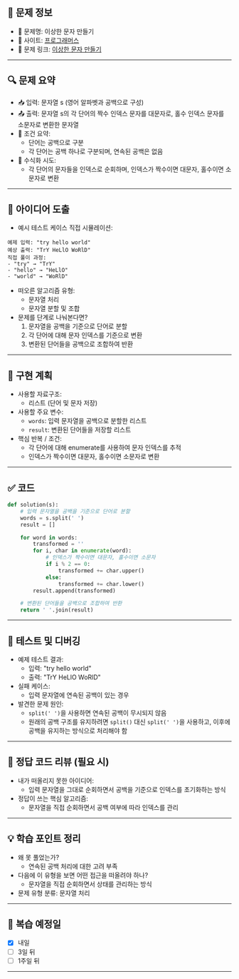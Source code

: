 ## 📌 문제 정보

- 🔹 문제명: 이상한 문자 만들기
- 🔹 사이트: [프로그래머스](https://school.programmers.co.kr/learn/courses/30/lessons/12930)
- 🔹 문제 링크: [이상한 문자 만들기](https://school.programmers.co.kr/learn/courses/30/lessons/12930)

---

## 🔍 문제 요약

- 📥 입력: 문자열 s (영어 알파벳과 공백으로 구성)
- 📤 출력: 문자열 s의 각 단어의 짝수 인덱스 문자를 대문자로, 홀수 인덱스 문자를 소문자로 변환한 문자열
- 📌 조건 요약:
  - 단어는 공백으로 구분
  - 각 단어는 공백 하나로 구분되며, 연속된 공백은 없음
- 📐 수식화 시도:
  - 각 단어의 문자들을 인덱스로 순회하며, 인덱스가 짝수이면 대문자, 홀수이면 소문자로 변환

---

## 🧠 아이디어 도출

- 예시 테스트 케이스 직접 시뮬레이션:

```
예제 입력: "try hello world"
예상 출력: "TrY HeLlO WoRlD"
직접 풀이 과정:
- "try" → "TrY"
- "hello" → "HeLlO"
- "world" → "WoRlD"
```

- 떠오른 알고리즘 유형:
  - 문자열 처리
  - 문자열 분할 및 조합
- 문제를 단계로 나눠본다면?
  1. 문자열을 공백을 기준으로 단어로 분할
  2. 각 단어에 대해 문자 인덱스를 기준으로 변환
  3. 변환된 단어들을 공백으로 조합하여 반환

---

## 🧱 구현 계획

- 사용할 자료구조:
  - 리스트 (단어 및 문자 저장)
- 사용할 주요 변수:
  - `words`: 입력 문자열을 공백으로 분할한 리스트
  - `result`: 변환된 단어들을 저장할 리스트
- 핵심 반복 / 조건:
  - 각 단어에 대해 enumerate를 사용하여 문자 인덱스를 추적
  - 인덱스가 짝수이면 대문자, 홀수이면 소문자로 변환

---

## ✅ 코드

```python
def solution(s):
    # 입력 문자열을 공백을 기준으로 단어로 분할
    words = s.split(' ')
    result = []

    for word in words:
        transformed = ''
        for i, char in enumerate(word):
            # 인덱스가 짝수이면 대문자, 홀수이면 소문자
            if i % 2 == 0:
                transformed += char.upper()
            else:
                transformed += char.lower()
        result.append(transformed)

    # 변환된 단어들을 공백으로 조합하여 반환
    return ' '.join(result)
```

---

## 🧪 테스트 및 디버깅

- 예제 테스트 결과:
  - 입력: "try hello world"
  - 출력: "TrY HeLlO WoRlD"
- 실패 케이스:
  - 입력 문자열에 연속된 공백이 있는 경우
- 발견한 문제 원인:
  - `split(' ')`을 사용하면 연속된 공백이 무시되지 않음
  - 원래의 공백 구조를 유지하려면 `split()` 대신 `split(' ')`을 사용하고, 이후에 공백을 유지하는 방식으로 처리해야 함

---

## 📖 정답 코드 리뷰 (필요 시)

- 내가 떠올리지 못한 아이디어:
  - 입력 문자열을 그대로 순회하면서 공백을 기준으로 인덱스를 초기화하는 방식
- 정답이 쓰는 핵심 알고리즘:
  - 문자열을 직접 순회하면서 공백 여부에 따라 인덱스를 관리

---

## 💡 학습 포인트 정리

- 왜 못 풀었는가?
  - 연속된 공백 처리에 대한 고려 부족
- 다음에 이 유형을 보면 어떤 접근을 떠올려야 하나?
  - 문자열을 직접 순회하면서 상태를 관리하는 방식
- 문제 유형 분류: 문자열 처리

---

## 🔁 복습 예정일

- [x] 내일
- [ ] 3일 뒤
- [ ] 1주일 뒤

--- 
